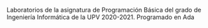 Laboratorios de la asignatura de Programación Básica del grado de Ingeniería Informática de la UPV 2020-2021. Programado en Ada
